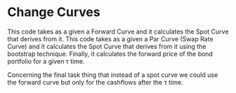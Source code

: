 # Change Curves

This code takes as a given a Forward Curve and it calculates the Spot Curve that derives from it.
This code takes as a given a Par Curve (Swap Rate Curve) and it calculates the Spot Curve that derives from it using the bootstrap technique.
Finally, it calculates the forward price of the bond portfolio for a given τ time.

Concerning the final task thing that instead of a spot curve we could use the forward curve but only for the cashflows after the τ time.
